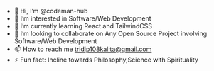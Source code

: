 - 👋 Hi, I’m @codeman-hub
- 👀 I’m interested in Software/Web Development
- 🌱 I’m currently learning React and TailwindCSS
- 💞️ I’m looking to collaborate on Any Open Source Project involving Software/Web Development
- 📫 How to reach me tridip108kalita@gmail.com
- ⚡ Fun fact: Incline towards Philosophy,Science with Spirituality

<!---
codeman-hub/codeman-hub is a ✨ special ✨ repository because its `README.md` (this file) appears on your GitHub profile.
You can click the Preview link to take a look at your changes.
--->

